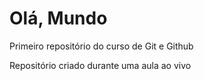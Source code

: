 # Olá, Mundo
 Primeiro repositório do curso de Git e Github

Repositório criado durante uma aula ao vivo
